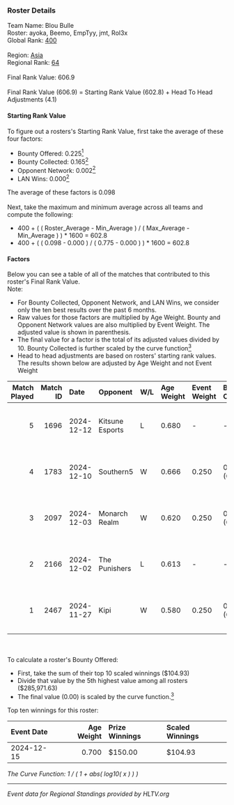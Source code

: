 ### Roster Details<br />
Team Name: Blou Bulle<br />
Roster: ayoka, Beemo, EmpTyy, jmt, Rol3x<br />
Global Rank: [400](../../standings_global_2025_02_28.md)<br />
<br />
Region: [Asia]( ../../standings_asia_2025_02_28.md)<br />
Regional Rank: [64]( ../../standings_asia_2025_02_28.md)<br />
<br />
Final Rank Value:  606.9<br />
<br />
Final Rank Value (606.9) = Starting Rank Value (602.8) + Head To Head Adjustments (4.1)<br />

#### Starting Rank Value<br />
To figure out a rosters's Starting Rank Value, first take the average of these four factors:<br />
- Bounty Offered: 0.225[<sup>1</sup>](#table2)
- Bounty Collected: 0.165[<sup>2</sup>](#table1)
- Opponent Network: 0.002[<sup>2</sup>](#table1)
- LAN Wins: 0.000[<sup>2</sup>](#table1)

The average of these factors is 0.098<br />
<br />
Next, take the maximum and minimum average across all teams and compute the following:<br />
- 400 + ( ( Roster_Average - Min_Average ) / ( Max_Average - Min_Average ) ) * 1600 = 602.8
- 400 + ( ( 0.098 - 0.000 ) / ( 0.775 - 0.000 ) ) * 1600 = 602.8


#### Factors<br />
Below you can see a table of all of the matches that contributed to this roster's Final Rank Value.<br />
Note:<br />

- For Bounty Collected, Opponent Network, and LAN Wins, we consider only the ten best results over the past 6 months.
- Raw values for those factors are multiplied by Age Weight. Bounty and Opponent Network values are also multiplied by Event Weight. The adjusted value is shown in parenthesis.
- The final value for a factor is the total of its adjusted values divided by 10. Bounty Collected is further scaled by the curve function[<sup>3</sup>](#curveFunction)
- Head to head adjustments are based on rosters' starting rank values. The results shown below are adjusted by Age Weight and not Event Weight
<span id="table1"></span><br />


| Match Played | Match ID | Date       | Opponent        | W/L | Age Weight | Event Weight | Bounty Collected | Opponent Network | LAN Wins  | H2H Adj. | Roster                           |
| -: | -: | :- | :- | :- | :- | :- | :- | :- | :- | -: | :- |
|            5 |     1696 | 2024-12-12 | Kitsune Esports | L   | 0.680      | -            | -                | -                | -         |   -10.64 | ayoka, Beemo, EmpTyy, jmt, Rol3x |
|            4 |     1783 | 2024-12-10 | Southern5       | W   | 0.666      | 0.250        | 0.000 (0.000)    | 0.060 (0.010)    | 0 (0.000) |     9.99 | ayoka, Beemo, EmpTyy, jmt, Rol3x |
|            3 |     2097 | 2024-12-03 | Monarch Realm   | W   | 0.620      | 0.250        | 0.000 (0.000)    | 0.030 (0.005)    | 0 (0.000) |     4.79 | ayoka, Beemo, EmpTyy, jmt, Rol3x |
|            2 |     2166 | 2024-12-02 | The Punishers   | L   | 0.613      | -            | -                | -                | -         |    -6.83 | ayoka, Beemo, EmpTyy, jmt, Rol3x |
|            1 |     2467 | 2024-11-27 | Kipi            | W   | 0.580      | 0.250        | 0.000 (0.000)    | 0.029 (0.004)    | 0 (0.000) |     6.80 | ayoka, Beemo, EmpTyy, jmt, Rol3x |

<br />
<span id="table2"></span><br />
To calculate a roster's Bounty Offered:<br />

- First, take the sum of their top 10 scaled winnings ($104.93)
- Divide that value by the 5th highest value among all rosters ($285,971.63)
- The final value (0.00) is scaled by the curve function.[<sup>3</sup>](#curveFunction)

Top ten winnings for this roster:<br />

| Event Date | Age Weight | Prize Winnings | Scaled Winnings |
| :- | -: | :- | :- |
| 2024-12-15 |      0.700 | $150.00        | $104.93         |


<span id="curveFunction"></span>_The Curve Function: 1 / ( 1 + abs( log10( x ) ) )_<br />

---
_Event data for Regional Standings provided by HLTV.org_<br />
